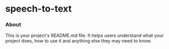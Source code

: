 speech-to-text
==============

### About

This is your project's README.md file. It helps users understand what your
project does, how to use it and anything else they may need to know.